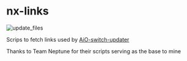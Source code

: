 # nx-links

![update_files](https://github.com/HamletDuFromage/nx-links/workflows/update_files/badge.svg)


Scrips to fetch links used by [AiO-switch-updater](https://github.com/HamletDuFromage/aio-switch-updater)

Thanks to Team Neptune for their scripts serving as the base to mine